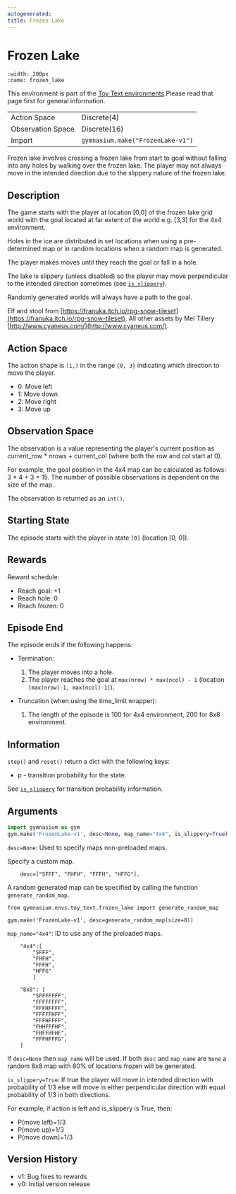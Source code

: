 ```yaml
---
autogenerated:
title: Frozen Lake
---
```


# Frozen Lake

```{figure} ../../_static/videos/toy_text/frozen_lake.gif
:width: 200px
:name: frozen_lake
```

This environment is part of the <a href='..'>Toy Text environments</a>.Please read that page first for general information.

|   |   |
|---|---|
| Action Space | Discrete(4) |
| Observation Space | Discrete(16) |
| Import | `gymnasium.make("FrozenLake-v1")` |


Frozen lake involves crossing a frozen lake from start to goal without falling into any holes
by walking over the frozen lake.
The player may not always move in the intended direction due to the slippery nature of the frozen lake.

## Description
The game starts with the player at location [0,0] of the frozen lake grid world with the
goal located at far extent of the world e.g. [3,3] for the 4x4 environment.

Holes in the ice are distributed in set locations when using a pre-determined map
or in random locations when a random map is generated.

The player makes moves until they reach the goal or fall in a hole.

The lake is slippery (unless disabled) so the player may move perpendicular
to the intended direction sometimes (see <a href="#is_slippy">`is_slippery`</a>).

Randomly generated worlds will always have a path to the goal.

Elf and stool from [https://franuka.itch.io/rpg-snow-tileset](https://franuka.itch.io/rpg-snow-tileset).
All other assets by Mel Tillery [http://www.cyaneus.com/](http://www.cyaneus.com/).

## Action Space
The action shape is `(1,)` in the range `{0, 3}` indicating
which direction to move the player.

- 0: Move left
- 1: Move down
- 2: Move right
- 3: Move up

## Observation Space
The observation is a value representing the player's current position as
current_row * nrows + current_col (where both the row and col start at 0).

For example, the goal position in the 4x4 map can be calculated as follows: 3 * 4 + 3 = 15.
The number of possible observations is dependent on the size of the map.

The observation is returned as an `int()`.

## Starting State
The episode starts with the player in state `[0]` (location [0, 0]).

## Rewards

Reward schedule:
- Reach goal: +1
- Reach hole: 0
- Reach frozen: 0

## Episode End
The episode ends if the following happens:

- Termination:
    1. The player moves into a hole.
    2. The player reaches the goal at `max(nrow) * max(ncol) - 1` (location `[max(nrow)-1, max(ncol)-1]`).

- Truncation (when using the time_limit wrapper):
    1. The length of the episode is 100 for 4x4 environment, 200 for 8x8 environment.

## Information

`step()` and `reset()` return a dict with the following keys:
- p - transition probability for the state.

See <a href="#is_slippy">`is_slippery`</a> for transition probability information.


## Arguments

```python
import gymnasium as gym
gym.make('FrozenLake-v1', desc=None, map_name="4x4", is_slippery=True)
```

`desc=None`: Used to specify maps non-preloaded maps.

Specify a custom map.
```
    desc=["SFFF", "FHFH", "FFFH", "HFFG"].
```

A random generated map can be specified by calling the function `generate_random_map`.
```
from gymnasium.envs.toy_text.frozen_lake import generate_random_map

gym.make('FrozenLake-v1', desc=generate_random_map(size=8))
```

`map_name="4x4"`: ID to use any of the preloaded maps.
```
    "4x4":[
        "SFFF",
        "FHFH",
        "FFFH",
        "HFFG"
        ]

    "8x8": [
        "SFFFFFFF",
        "FFFFFFFF",
        "FFFHFFFF",
        "FFFFFHFF",
        "FFFHFFFF",
        "FHHFFFHF",
        "FHFFHFHF",
        "FFFHFFFG",
    ]
```

If `desc=None` then `map_name` will be used. If both `desc` and `map_name` are
`None` a random 8x8 map with 80% of locations frozen will be generated.

<a id="is_slippy"></a>`is_slippery=True`: If true the player will move in intended direction with
probability of 1/3 else will move in either perpendicular direction with
equal probability of 1/3 in both directions.

For example, if action is left and is_slippery is True, then:
- P(move left)=1/3
- P(move up)=1/3
- P(move down)=1/3


## Version History
* v1: Bug fixes to rewards
* v0: Initial version release
